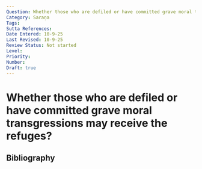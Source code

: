 ```yaml
---
Question: Whether those who are defiled or have committed grave moral transgressions may receive the refuges?
Category: Saraṇa
Tags: 
Sutta References: 
Date Entered: 10-9-25
Last Revised: 10-9-25
Review Status: Not started
Level: 
Priority: 
Number: 
Draft: true
---
```


# Whether those who are defiled or have committed grave moral transgressions may receive the refuges?

## Bibliography

<!-- 

Notes:



-->